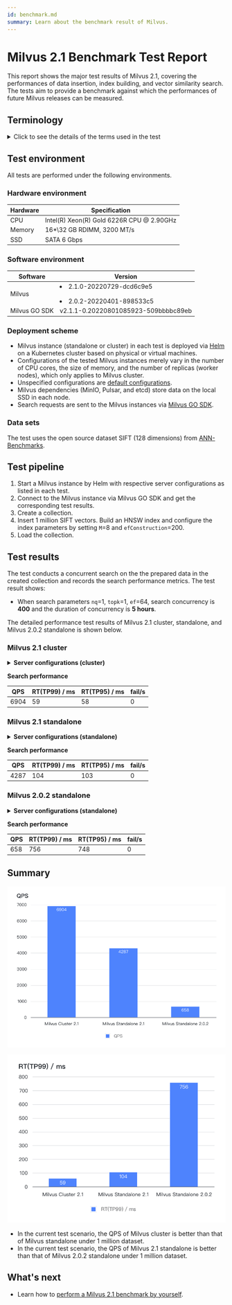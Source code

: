 ```yaml
---
id: benchmark.md
summary: Learn about the benchmark result of Milvus. 
---
```


# Milvus 2.1 Benchmark Test Report

This report shows the major test results of Milvus 2.1, covering the performances of data insertion, index building, and vector similarity search. The tests aim to provide a benchmark against which the performances of future Milvus releases can be measured.

## Terminology

<details>
    <summary>Click to see the details of the terms used in the test</summary>
    <table class="terminology">
        <thead>
            <tr>
                <th>Term</th>
                <th>Description</th>
            </tr>
        </thead>
        <tbody>
            <tr>
                <td>nq</td>
                <td>Number of vectors to be searched in one search request</td>
            </tr>
            <tr>
                <td>topk</td>
                <td>Number of the nearest vectors to be retrieved for each vector (in nq) in a search request</td>
            </tr>
            <tr>
                <td>ef</td>
                <td>A search parameter specific to <a href="https://milvus.io/docs/v2.1.1/index.md">HNSW index</a></td>
            </tr>
            <tr>
                <td>RT</td>
                <td>Response time from sending the request to receiving the response</td>
            </tr>
            <tr>
                <td>QPS</td>
                <td>Number of search requests that are successfully processed per second</td>
            </tr>
        </tbody>
    </table>
</details>

## Test environment

All tests are performed under the following environments.

### Hardware environment

| Hardware | Specification                             |
| -------- | ----------------------------------------- |
| CPU      | Intel(R) Xeon(R) Gold 6226R CPU @ 2.90GHz |
| Memory   | 16\*\32 GB RDIMM, 3200 MT/s               |
| SSD      | SATA 6 Gbps                               |

### Software environment

|    Software   |                                Version                                |
| ------------- | --------------------------------------------------------------------- |
|    Milvus     | <li>2.1.0-20220729-dcd6c9e5</li> <br> <li>2.0.2-20220401-898533c5</li>|
| Milvus GO SDK | v2.1.1-0.20220801085923-509bbbbc89eb                                  |

### Deployment scheme

- Milvus instance (standalone or cluster) in each test is deployed via [Helm](https://milvus.io/docs/v2.1.1/install_standalone-helm.md) on a Kubernetes cluster based on physical or virtual machines.
- Configurations of the tested Milvus instances merely vary in the number of CPU cores, the size of memory, and the number of replicas (worker nodes), which only applies to Milvus cluster.
- Unspecified configurations are [default configurations](https://github.com/milvus-io/milvus-helm/blob/master/charts/milvus/values.yaml).
- Milvus dependencies (MinIO, Pulsar, and etcd) store data on the local SSD in each node.
- Search requests are sent to the Milvus instances via [Milvus GO SDK](https://github.com/milvus-io/milvus-sdk-go/tree/master/tests).

### Data sets

The test uses the open source dataset SIFT (128 dimensions) from [ANN-Benchmarks](https://github.com/erikbern/ann-benchmarks/#data-sets).

## Test pipeline

1. Start a Milvus instance by Helm with respective server configurations as listed in each test.
2. Connect to the Milvus instance via Milvus GO SDK and get the corresponding test results.
3. Create a collection.
4. Insert 1 million SIFT vectors. Build an HNSW index and configure the index parameters by setting `M`=8 and `efConstruction`=200.
5. Load the collection.

## Test results

The test conducts a concurrent search on the the prepared data in the created collection and records the search performance metrics. The test result shows:

- When search parameters `nq`=1, `topk`=1, `ef`=64, search concurrency is **400** and the duration of concurrency is **5 hours**. 

The detailed performance test results of Milvus 2.1 cluster, standalone, and Milvus 2.0.2 standalone is shown below.

### Milvus 2.1 cluster

<details>
    <summary><b>Server configurations (cluster)</b></summary>

```yaml
image:
  all:
    tag: 2.1.0-20220729-dcd6c9e5
queryNode:
  replicas: 1
  resources:
    limits:
      cpu: "12.0"
      memory: 8Gi
```

</details>

**Search performance**

| QPS  | RT(TP99) / ms | RT(TP95) / ms | fail/s |
|------|---------------|---------------|--------|
| 6904 | 59            | 58            | 0      |

### Milvus 2.1 standalone

<details>
    <summary><b>Server configurations (standalone)</b></summary>

```yaml
image:
  all:
    tag: 2.1.0-20220729-dcd6c9e5
standalone:
  replicas: 1
  resources:
    limits:
      cpu: "12.0"
      memory: 16Gi
```

</details>

**Search performance**

| QPS  | RT(TP99) / ms | RT(TP95) / ms | fail/s |
|------|---------------|---------------|--------|
| 4287 | 104           | 103           | 0      |


### Milvus 2.0.2 standalone

<details>
    <summary><b>Server configurations (standalone)</b></summary>

```yaml
image:
  all:
    tag: 2.0.2-20220401-898533c5
standalone:
  replicas: 1
  resources:
    limits:
      cpu: "12.0"
      memory: 16Gi
```

</details>

**Search performance**

| QPS | RT(TP99) / ms | RT(TP95) / ms | fail/s |
|-----|---------------|---------------|--------|
| 658 | 756           | 748           | 0      |

## Summary

![2.1_qps](../../../assets/2.1_qps.png "A comparison of the QPS test results.")

![2.1_rt](../../../assets/2.1_rt.png "A comparison of the RT test results.")

- In the current test scenario, the QPS of Milvus cluster is better than that of Milvus standalone under  1 million dataset.
- In the current test scenario, the QPS of Milvus 2.1 standalone is better than that of Milvus 2.0.2 standalone under 1 million dataset.

## What's next

- Learn how to [perform a Milvus 2.1 benchmark by yourself](https://milvus.io/blog/2022-08-16-A-Quick-Guide-to-Benchmarking-Milvus-2-1.md).
